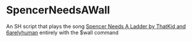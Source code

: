 # SpencerNeedsAWall

An SH script that plays the song [Spencer Needs A Ladder by ThatKid and 6arelyhuman](https://www.youtube.com/watch?v=AgQyAxlJ1N8&pp=ygUVc3BlbmNlciBuZWVkIGEgbGFkZGVy) entirely with the $wall command
